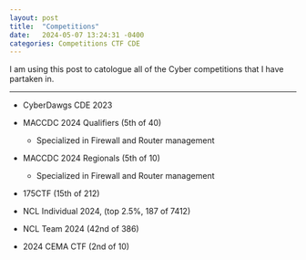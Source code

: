 ```yaml
---
layout: post
title:  "Competitions"
date:   2024-05-07 13:24:31 -0400
categories: Competitions CTF CDE
---
```

I am using this post to catologue all of the Cyber competitions that I have partaken in.

---------------------------------------------------------------------------------------

* CyberDawgs CDE 2023

* MACCDC 2024 Qualifiers (5th of 40)
    - Specialized in Firewall and Router management

* MACCDC 2024 Regionals (5th of 10)
    - Specialized in Firewall and Router management

* 175CTF (15th of 212)

* NCL Individual 2024, (top 2.5%, 187 of 7412)

* NCL Team 2024 (42nd of 386)

* 2024 CEMA CTF  (2nd of 10)

